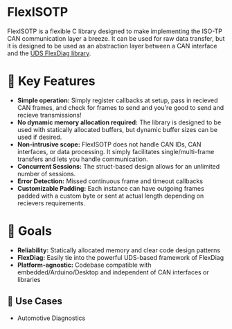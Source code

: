 # FlexISOTP
FlexISOTP is a flexible C library designed to make implementing the ISO-TP CAN communication layer a breeze. It can be used for raw data transfer, but it is designed to be used as an abstraction layer between a CAN interface and the [UDS FlexDiag library](https://github.com/nickdaria/FlexDiag).

# 🚀 Key Features
- **Simple operation:** Simply register callbacks at setup, pass in recieved CAN frames, and check for frames to send and you're good to send and recieve transmissions!
- **No dynamic memory allocation required:** The library is designed to be used with statically allocated buffers, but dynamic buffer sizes can be used if desired.
- **Non-intrusive scope:** FlexISOTP does not handle CAN IDs, CAN interfaces, or data processing. It simply facilitates single/multi-frame transfers and lets you handle communication.
- **Concurrent Sessions:** The struct-based design allows for an unlimited number of sessions.
- **Error Detection:** Missed continuous frame and timeout callbacks
- **Customizable Padding:** Each instance can have outgoing frames padded with a custom byte or sent at actual length depending on recievers requirements.

# 🎯 Goals
- **Reliability:** Statically allocated memory and clear code design patterns
- **FlexDiag:** Easily tie into the powerful UDS-based framework of FlexDiag
- **Platform-agnostic:** Codebase compatible with embedded/Arduino/Desktop and independent of CAN interfaces or libraries

## 📖 Use Cases
- Automotive Diagnostics